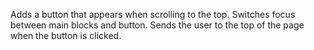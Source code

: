 Adds a button that appears when scrolling to the top.
Switches focus between main blocks and button.
Sends the user to the top of the page when the button is clicked.